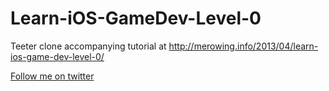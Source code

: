 Learn-iOS-GameDev-Level-0
=========================

Teeter clone accompanying tutorial at http://merowing.info/2013/04/learn-ios-game-dev-level-0/

[Follow me on twitter][1]

  [1]: http://twitter.com/merowing_
